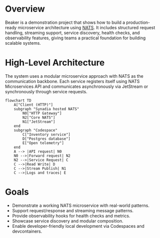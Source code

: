 # Overview

Beaker is a demonstration project that shows how to build a production-ready microservice architecture using [NATS](https://nats.io/). It includes structured request handling, streaming support, service discovery, health checks, and observability features, giving teams a practical foundation for building scalable systems.

# High-Level Architecture

The system uses a modular microservice approach with NATS as the communication backbone. Each service registers itself using NATS Microservices API and communicates asynchronously via JetStream or synchronously through service requests.

```mermaid
flowchart TD
    A["Client (HTTP)"]
    subgraph "Synadia hosted NATS"
        N0["HTTP Gateway"]
        N2["Core NATS"]
        N1["JetStream"]
    end
    subgraph "Codespace"
        C["Inventory service"]
        D["Postgres database"]
        E["Open telemetry"]
    end
    A --> |API request| N0
    N0 -->|Forward request| N2
    N2 -->|Service Request| C
    C -->|Read Write| D
    C -->|Stream Publish| N1
    C -->|Logs and traces| E
```

# Goals

- Demonstrate a working NATS microservice with real-world patterns.
- Support request/response and streaming message patterns.
- Provide observability hooks for health checks and metrics.
- Showcase service discovery and modular composition.
- Enable developer-friendly local development via Codespaces and devcontainers.


